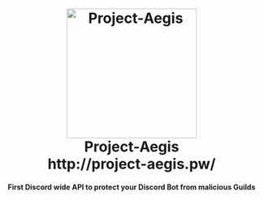 <h1 align="center">
    <a href="http://project-aegis.pw/"><img src="https://i.imgur.com/AuOmb8h.png" width="256px" alt="Project-Aegis"></a>
  <br>
    Project-Aegis
  <br>
  http://project-aegis.pw/
 </h1>
 <h4 align="center">First Discord wide API to protect your Discord Bot from malicious Guilds</h4>
